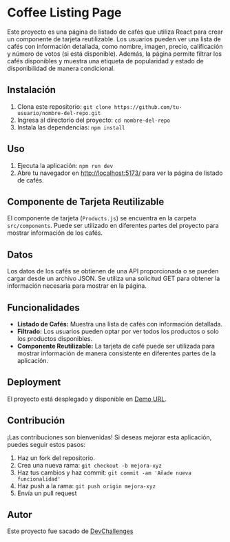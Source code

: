 # Coffee Listing Page

Este proyecto es una página de listado de cafés que utiliza React para crear un componente de tarjeta reutilizable. Los usuarios pueden ver una lista de cafés con información detallada, como nombre, imagen, precio, calificación y número de votos (si está disponible). Además, la página permite filtrar los cafés disponibles y muestra una etiqueta de popularidad y estado de disponibilidad de manera condicional.

## Instalación

1. Clona este repositorio: `git clone https://github.com/tu-usuario/nombre-del-repo.git`
2. Ingresa al directorio del proyecto: `cd nombre-del-repo`
3. Instala las dependencias: `npm install`

## Uso

1. Ejecuta la aplicación: `npm run dev`
2. Abre tu navegador en [http://localhost:5173/](http://localhost:5173/) para ver la página de listado de cafés.

## Componente de Tarjeta Reutilizable

El componente de tarjeta (`Products.js`) se encuentra en la carpeta `src/components`. Puede ser utilizado en diferentes partes del proyecto para mostrar información de los cafés.

## Datos

Los datos de los cafés se obtienen de una API proporcionada o se pueden cargar desde un archivo JSON. Se utiliza una solicitud GET para obtener la información necesaria para mostrar en la página.

## Funcionalidades

- **Listado de Cafés:** Muestra una lista de cafés con información detallada.
- **Filtrado:** Los usuarios pueden optar por ver todos los productos o solo los productos disponibles.
- **Componente Reutilizable:** La tarjeta de café puede ser utilizada para mostrar información de manera consistente en diferentes partes de la aplicación.

## Deployment

El proyecto está desplegado y disponible en [Demo URL](enlace-del-demo).

## Contribución

¡Las contribuciones son bienvenidas! Si deseas mejorar esta aplicación, puedes seguir estos pasos:

1. Haz un fork del repositorio.
2. Crea una nueva rama: `git checkout -b mejora-xyz`
3. Haz tus cambios y haz commit: `git commit -am 'Añade nueva funcionalidad'`
4. Haz push a la rama: `git push origin mejora-xyz`
5. Envía un pull request

## Autor

Este proyecto fue sacado de [DevChallenges](https://devchallenges.io/challenge/45)